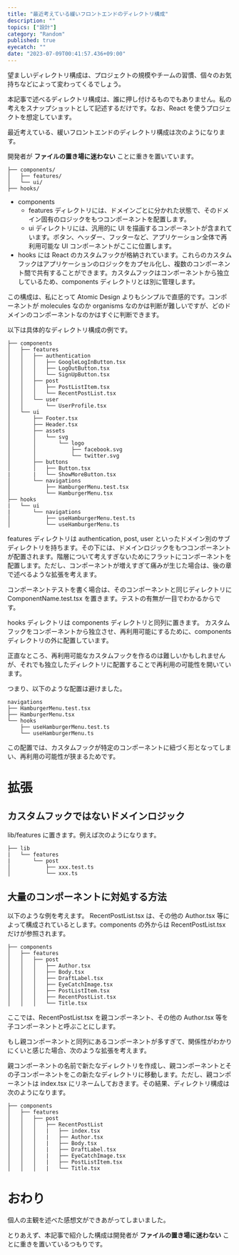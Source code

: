 ```yaml
---
title: "最近考えている緩いフロントエンドのディレクトリ構成"
description: ""
topics: ["設計"]
category: "Random"
published: true
eyecatch: ""
date: "2023-07-09T00:41:57.436+09:00"
---
```


望ましいディレクトリ構成は、プロジェクトの規模やチームの習慣、個々のお気持ちなどによって変わってくるでしょう。

本記事で述べるディレクトリ構成は、誰に押し付けるものでもありません。私の考えをスナップショットとして記述するだけです。なお、React を使うプロジェクトを想定しています。

最近考えている、緩いフロントエンドのディレクトリ構成は次のようになります。

開発者が **ファイルの置き場に迷わない** ことに重きを置いています。

```text
├── components/
│   ├── features/
│   └── ui/
├── hooks/
```

- components
  - features ディレクトリには、ドメインごとに分かれた状態で、そのドメイン固有のロジックをもつコンポーネントを配置します。
  - ui ディレクトリには、汎用的に UI を描画するコンポーネントが含まれています。ボタン、ヘッダー、フッターなど、アプリケーション全体で再利用可能な UI コンポーネントがここに位置します。
- hooks には React のカスタムフックが格納されています。これらのカスタムフックはアプリケーションのロジックをカプセル化し、複数のコンポーネント間で共有することができます。カスタムフックはコンポーネントから独立しているため、components ディレクトリとは別に管理します。

この構成は、私にとって Atomic Design よりもシンプルで直感的です。コンポーネントが molecules なのか organisms なのかは判断が難しいですが、どのドメインのコンポーネントなのかはすぐに判断できます。

以下は具体的なディレクトリ構成の例です。

```text
├── components
│   ├── features
│   │   ├── authentication
│   │   │   ├── GoogleLogInButton.tsx
│   │   │   ├── LogOutButton.tsx
│   │   │   └── SignUpButton.tsx
│   │   ├── post
│   │   │   ├── PostListItem.tsx
│   │   │   └── RecentPostList.tsx
│   │   └── user
│   │       └── UserProfile.tsx
│   └── ui
│       ├── Footer.tsx
│       ├── Header.tsx
│       ├── assets
│       │   └── svg
│       │       └── logo
│       │           ├── facebook.svg
│       │           └── twitter.svg
│       ├── buttons
│       │   ├── Button.tsx
|       |   └── ShowMoreButton.tsx
│       └── navigations
│           ├── HamburgerMenu.test.tsx
│           └── HamburgerMenu.tsx
├── hooks
|   └── ui
|       └── navigations
│           ├── useHamburgerMenu.test.ts
│           └── useHamburgerMenu.ts
```

features ディレクトリは authentication, post, user といったドメイン別のサブディレクトリを持ちます。その下には、ドメインロジックをもつコンポーネントが配置されます。階層について考えすぎないためにフラットにコンポーネントを配置します。ただし、コンポーネントが増えすぎて痛みが生じた場合は、後の章で述べるような拡張を考えます。

コンポーネントテストを書く場合は、そのコンポーネントと同じディレクトリに ComponentName.test.tsx を置きます。テストの有無が一目でわかるからです。

hooks ディレクトリは components ディレクトリと同列に置きます。
カスタムフックをコンポーネントから独立させ、再利用可能にするために、components ディレクトリの外に配置しています。

正直なところ、再利用可能なカスタムフックを作るのは難しいかもしれませんが、それでも独立したディレクトリに配置することで再利用の可能性を開いています。

つまり、以下のような配置は避けました。

```text
navigations
├── HamburgerMenu.test.tsx
├── HamburgerMenu.tsx
└── hooks
    ├── useHamburgerMenu.test.ts
    └── useHamburgerMenu.ts
```

この配置では、カスタムフックが特定のコンポーネントに紐づく形となってしまい、再利用の可能性が狭まるためです。

# 拡張

## カスタムフックではないドメインロジック

lib/features に置きます。例えば次のようになります。

```text
├── lib
|   └── features
|       └── post
│           ├── xxx.test.ts
│           └── xxx.ts
```


## 大量のコンポーネントに対処する方法

以下のような例を考えます。
RecentPostList.tsx は、その他の Author.tsx 等によって構成されているとします。components の外からは RecentPostList.tsx だけが参照されます。

```text
├── components
│   ├── features
│   │   ├── post
│   │   │   ├── Author.tsx
│   │   │   ├── Body.tsx
│   │   │   ├── DraftLabel.tsx
│   │   │   ├── EyeCatchImage.tsx
│   │   │   ├── PostListItem.tsx
│   │   │   ├── RecentPostList.tsx
│   │   │   └── Title.tsx
```

ここでは、RecentPostList.tsx を親コンポーネント、その他の Author.tsx 等を子コンポーネントと呼ぶことにします。

もし親コンポーネントと同列にあるコンポーネントが多すぎて、関係性がわかりにくいと感じた場合、次のような拡張を考えます。

親コンポーネントの名前で新たなディレクトリを作成し、親コンポーネントとその子コンポーネントをこの新たなディレクトリに移動します。ただし、親コンポーネントは index.tsx にリネームしておきます。その結果、ディレクトリ構成は次のようになります。

```text
├── components
│   ├── features
│   │   ├── post
│   │   │   ├── RecentPostList
│   │   │   |   ├── index.tsx
│   │   │   |   ├── Author.tsx
│   │   │   |   ├── Body.tsx
│   │   │   |   ├── DraftLabel.tsx
│   │   │   |   ├── EyeCatchImage.tsx
│   │   │   |   ├── PostListItem.tsx
│   │   │   |   └── Title.tsx
```

# おわり

個人の主観を述べた感想文ができあがってしまいました。

とりあえず、本記事で紹介した構成は開発者が **ファイルの置き場に迷わない** ことに重きを置いているつもりです。


